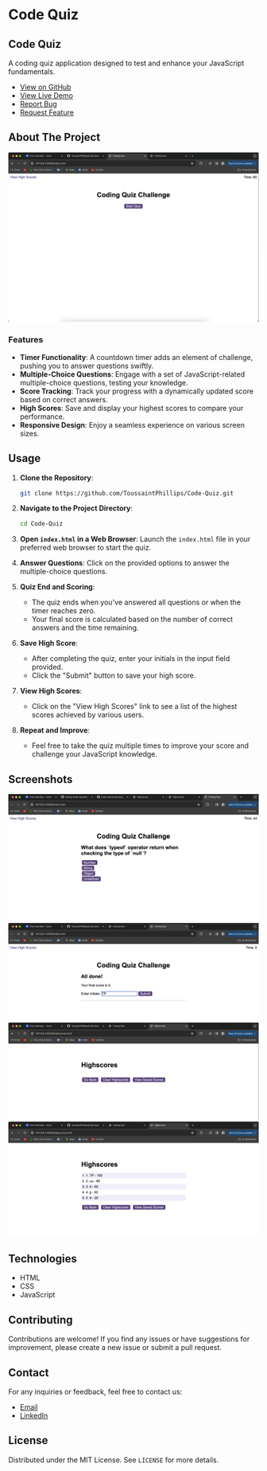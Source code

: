 # Code Quiz 

## Code Quiz

A coding quiz application designed to test and enhance your JavaScript fundamentals.

- [View on GitHub](https://github.com/ToussaintPhillips/Code-Quiz)
- [View Live Demo](https://toussaintphillips.github.io/Code-Quiz/)
- [Report Bug](https://github.com/ToussaintPhillips/Code-Quiz/issues)
- [Request Feature](https://github.com/ToussaintPhillips/Code-Quiz/issues)

## About The Project

![Project Screenshot](Code-Quiz.png)

### Features

- **Timer Functionality**: A countdown timer adds an element of challenge, pushing you to answer questions swiftly.
- **Multiple-Choice Questions**: Engage with a set of JavaScript-related multiple-choice questions, testing your knowledge.
- **Score Tracking**: Track your progress with a dynamically updated score based on correct answers.
- **High Scores**: Save and display your highest scores to compare your performance.
- **Responsive Design**: Enjoy a seamless experience on various screen sizes.

## Usage

1. **Clone the Repository**:
    ```bash
    git clone https://github.com/ToussaintPhillips/Code-Quiz.git
    ```

2. **Navigate to the Project Directory**:
    ```bash
    cd Code-Quiz
    ```

3. **Open `index.html` in a Web Browser**: Launch the `index.html` file in your preferred web browser to start the quiz.

4. **Answer Questions**: Click on the provided options to answer the multiple-choice questions.

5. **Quiz End and Scoring**:
   - The quiz ends when you've answered all questions or when the timer reaches zero.
   - Your final score is calculated based on the number of correct answers and the time remaining.

6. **Save High Score**:
   - After completing the quiz, enter your initials in the input field provided.
   - Click the "Submit" button to save your high score.

7. **View High Scores**:
   - Click on the "View High Scores" link to see a list of the highest scores achieved by various users.

8. **Repeat and Improve**:
   - Feel free to take the quiz multiple times to improve your score and challenge your JavaScript knowledge.

## Screenshots

![Screenshot1](Code-Quiz_Questions.png)
![Screenshot2](Code-Quiz_All_done!.png)
![Screenshot3](Code-Quiz_View_highscores.png)
![Screenshot4](Code-Quiz_Highscores.png)

## Technologies

- HTML
- CSS
- JavaScript

## Contributing

Contributions are welcome! If you find any issues or have suggestions for improvement, please create a new issue or submit a pull request.

## Contact

For any inquiries or feedback, feel free to contact us:

- [Email](toussaintphillips@gmail.com)
- [LinkedIn](https://www.linkedin.com/in/toussaint-phillips/)

## License

Distributed under the MIT License. See `LICENSE` for more details.
```



